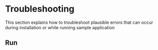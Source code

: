# Troubleshooting
This section explains how to troubleshoot plausible errors that can occur during installation or while running sample application

## Run
